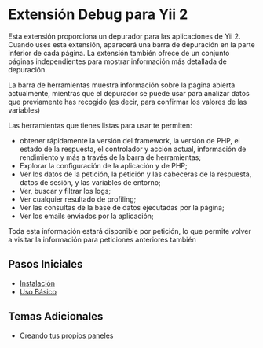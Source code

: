 Extensión Debug para Yii 2
==========================

Esta extensión proporciona un depurador para las aplicaciones de Yii 2. Cuando uses esta extensión,
aparecerá una barra de depuración en la parte inferior de cada página. La extensión también ofrece
de un conjunto páginas independientes para mostrar información más detallada de depuración.

La barra de herramientas muestra información sobre la página abierta actualmente, mientras que el depurador se puede
usar para analizar datos que previamente has recogido (es decir, para confirmar los valores de las variables)

Las herramientas que tienes listas para usar te permiten:

- obtener rápidamente la versión del framework, la versión de PHP, el estado de la respuesta, el controlador y acción
actual, información de rendimiento y más a través de la barra de herramientas;
- Explorar la configuración de la aplicación y de PHP;
- Ver los datos de la petición, la petición y las cabeceras de la respuesta, datos de sesión, y las variables de entorno;
- Ver, buscar y filtrar los logs;
- Ver cualquier resultado de profiling;
- Ver las consultas de la base de datos ejecutadas por la página;
- Ver los emails enviados por la aplicación;

Toda esta información estará disponible por petición, lo que permite volver a visitar la información para peticiones anteriores también

Pasos Iniciales
---------------

* [Instalación](installation.md)
* [Uso Básico](basic-usage.md)

Temas Adicionales
-----------------

* [Creando tus propios paneles](topics-creating-your-own-panels.md)
